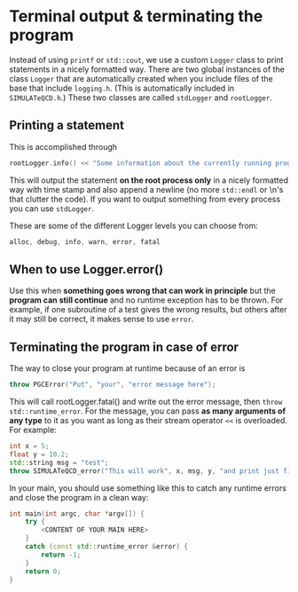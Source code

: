 # Terminal output & terminating the program

Instead of using `printf` or `std::cout`, we use a custom `Logger` class to print statements in a nicely formatted way.
There are two global instances of the class `Logger` that are automatically created when you include files of the base that include `logging.h`. (This is automatically included in `SIMULATeQCD.h`.) 
These two classes are called `stdLogger` and `rootLogger`.

## Printing a statement 

This is accomplished through
```C++
rootLogger.info() << "Some information about the currently running program.";
```

This will output the statement **on the root process only** in a nicely formatted way with time stamp and also append a newline (no more `std::endl` or \n's that clutter the code).
If you want to output something from every process you can use `stdLogger`.

These are some of the different Logger levels you can choose from: 
```C++
alloc, debug, info, warn, error, fatal 
```

## When to use Logger.error()

Use this when **something goes wrong that can work in principle** but the **program can still continue** and no runtime exception has to be thrown. 
For example, if one subroutine of a test gives the wrong results, but others after it may still be correct,
it makes sense to use `error`.


## Terminating the program in case of error

The way to close your program at runtime because of an error is

```C++
throw PGCError("Put", "your", "error message here");
```

This will call rootLogger.fatal() and write out the error message, then `throw std::runtime_error`. For the message, you can pass **as many arguments of any type** to it as you want as long as their stream operator `<<` is overloaded.
For example:
```C++
int x = 5;
float y = 10.2;
std::string msg = "test";
throw SIMULATeQCD_error("This will work", x, msg, y, "and print just fine");
```

In your main, you should use something like this to catch any runtime errors and close the program in a clean way:
```C++
int main(int argc, char *argv[]) {
    try {
        <CONTENT OF YOUR MAIN HERE>
    }
    catch (const std::runtime_error &error) {
        return -1;
    }
    return 0;
}
```
